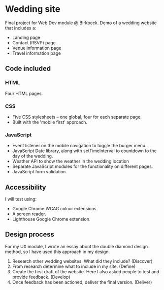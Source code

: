 # Wedding site

Final project for Web Dev module @ Birkbeck. Demo of a wedding website that includes a:

- Landing page
- Contact (RSVP) page
- Venue information page
- Travel information page

## Code included

### HTML

Four HTML pages.

### CSS

- Five CSS stylesheets – one global, four for each separate page.
- Built with the 'mobile first' approach.

### JavaScript

- Event listener on the mobile navigation to toggle the burger menu.
- JavaScript Date library, along with setTimeInterval to countdown to the day of the wedding.
- Weather API to show the weather in the wedding location
- Separate JavaScript modules for the functionality on different pages.
- JavaScript form validation.

## Accessibility

I will test using:

- Google Chrome WCAG colour extensions.
- A screen reader.
- Lighthouse Google Chrome extension.

## Design process

For my UX module, I wrote an essay about the double diamond design method, so I have used this approach in my design.

1. Research other wedding websites. What did they include? (Discover)
2. From research determine what to include in my site. (Define)
3. Create the first draft of the website. Here I also asked people to test and provide feedback. (Develop)
4. Once feedback has been actioned, deliver the final version. (Deliver)
